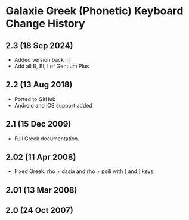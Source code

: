 Galaxie Greek (Phonetic) Keyboard Change History
=======================

## 2.3 (18 Sep 2024)
* Added version back in
* Add all B, BI, I of Gentium Plus

## 2.2 (13 Aug 2018)
* Ported to GitHub
* Android and iOS support added

## 2.1 (15 Dec 2009)
* Full Greek documentation.

## 2.02 (11 Apr 2008) 
* Fixed Greek: rho + dasia and rho + psili with [ and ] keys.

## 2.01 (13 Mar 2008) 
 
## 2.0 (24 Oct 2007)